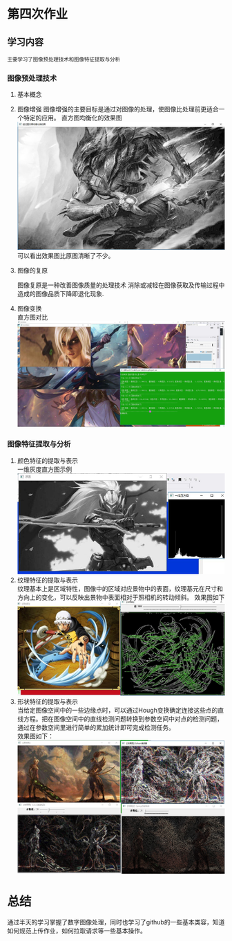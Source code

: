 # 第四次作业
## 学习内容
    主要学习了图像预处理技术和图像特征提取与分析
### 图像预处理技术
1. 基本概念
2. 图像增强
   图像增强的主要目标是通过对图像的处理，使图像比处理前更适合一个特定的应用。
   直方图均衡化的效果图
![](./media/2.jpg)
可以看出效果图比原图清晰了不少。

3. 图像的复原   
   
    图像复原是一种改善图像质量的处理技术
    消除或减轻在图像获取及传输过程中造成的图像品质下降即退化现象.
4. 图像变换  
直方图对比
![](./media/5.jpg)
### 图像特征提取与分析
1. 颜色特征的提取与表示   
一维灰度直方图示例
![](./media/4.jpg)
2. 纹理特征的提取与表示   
  纹理基本上是区域特性，图像中的区域对应景物中的表面，纹理基元在尺寸和方向上的变化，可以反映出景物中表面相对于照相机的转动倾斜。
  效果图如下
  ![](./media/1.jpg)
3. 形状特征的提取与表示  
 当给定图像空间中的一些边缘点时，可以通过Hough变换确定连接这些点的直线方程。把在图像空间中的直线检测问题转换到参数空间中对点的检测问题，通过在参数空间里进行简单的累加统计即可完成检测任务。  
效果图如下：
![](./media/3.jpg)
# 总结
通过半天的学习掌握了数字图像处理，同时也学习了github的一些基本类容，知道如何规范上传作业，如何拉取请求等一些基本操作。
